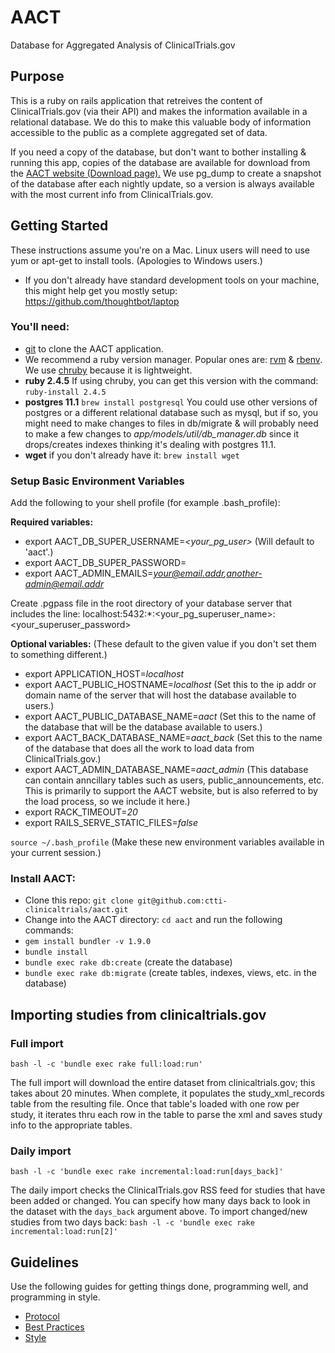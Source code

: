 # AACT
Database for Aggregated Analysis of ClinicalTrials.gov

## Purpose

This is a ruby on rails application that retreives the content of ClinicalTrials.gov (via their API) and makes the information available in a relational database.  We do this to make this valuable body of information accessible to the public as a complete aggregated set of data.

If you need a copy of the database, but don't want to bother installing & running this app, copies of the database are available for download from the <a href='https://aact.ctti-clinicaltrials.org/snapshots' target='_blank'>AACT website (Download page).</a> We use pg_dump to create a snapshot of the database after each nightly update, so a version is always available with the most current info from ClinicalTrials.gov.

## Getting Started

These instructions assume you're on a Mac. Linux users will need to use yum or apt-get to install tools. (Apologies to Windows users.)

* If you don't already have standard development tools on your machine, this might help get you mostly setup: https://github.com/thoughtbot/laptop

### You'll need:

*  <a href='https://git-scm.com/book/en/v2/Getting-Started-Installing-Git' target='_blank'>git</a> to clone the AACT application.
*  We recommend a ruby version manager. Popular ones are: <a href='http://rvm.io/' target='_blank'>rvm</a> & <a href='https://github.com/rbenv/rbenv' target='_blank'>rbenv</a>. We use <a href='https://github.com/postmodern/chruby' target='_blank'>chruby</a> because it is lightweight.
*  **ruby 2.4.5**  If using chruby, you can get this version with the command: `ruby-install 2.4.5`
*  **postgres 11.1** `brew install postgresql`  You could use other versions of postgres or a different relational database such as mysql, but if so, you might need to make changes to files in db/migrate & will probably need to make a few changes to *app/models/util/db_manager.db* since it drops/creates indexes thinking it's dealing with postgres 11.1.
*  **wget** if you don't already have it: `brew install wget`

### Setup Basic Environment Variables

Add the following to your shell profile (for example .bash_profile):

**Required variables:**
* export AACT_DB_SUPER_USERNAME=*<your_pg_user>*  (Will default to 'aact'.)
* export AACT_DB_SUPER_PASSWORD=*<secure password for your AACT SuperUser database account>*
* export AACT_ADMIN_EMAILS=*<your@email.addr>,<another-admin@email.addr>*
  
Create .pgpass file in the root directory of your database server that includes the line:  localhost:5432:*:<your_pg_superuser_name>:<your_superuser_password>

**Optional variables:**  (These default to the given value if you don't set them to something different.)
* export APPLICATION_HOST=*localhost*
* export AACT_PUBLIC_HOSTNAME=*localhost*   (Set this to the ip addr or domain name of the server that will host the database available to users.)
* export AACT_PUBLIC_DATABASE_NAME=*aact*   (Set this to the name of the database that will be the database available to users.)
* export AACT_BACK_DATABASE_NAME=*aact_back*  (Set this to the name of the database that does all the work to load data from ClinicalTrials.gov.)
* export AACT_ADMIN_DATABASE_NAME=*aact_admin*  (This database can contain anncillary tables such as users, public_announcements, etc. This is primarily to support the AACT website, but is also referred to by the load process, so we include it here.)
* export RACK_TIMEOUT=*20*
* export RAILS_SERVE_STATIC_FILES=*false*

`source ~/.bash_profile` (Make these new environment variables available in your current session.)

### Install AACT:

*  Clone this repo: `git clone git@github.com:ctti-clinicaltrials/aact.git`
*  Change into the AACT directory: `cd aact` and run the following commands:
*  `gem install bundler -v 1.9.0`
*  `bundle install`
*  `bundle exec rake db:create`  (create the database)
*  `bundle exec rake db:migrate`  (create tables, indexes, views, etc. in the database)

## Importing studies from clinicaltrials.gov

### Full import

`bash -l -c 'bundle exec rake full:load:run'`

The full import will download the entire dataset from clinicaltrials.gov; this takes about 20 minutes. When complete, it populates the study_xml_records table from the resulting file. Once that table's loaded with one row per study, it iterates thru each row in the table to parse the xml and saves study info to the appropriate tables.

### Daily import

`bash -l -c 'bundle exec rake incremental:load:run[days_back]'`

The daily import checks the ClinicalTrials.gov RSS feed for studies that have been added or changed. You can specify how many days back to look in the dataset with the `days_back` argument above. To import changed/new studies from two days back: `bash -l -c 'bundle exec rake incremental:load:run[2]'`

## Guidelines

Use the following guides for getting things done, programming well, and
programming in style.

* [Protocol](http://github.com/thoughtbot/guides/blob/master/protocol)
* [Best Practices](http://github.com/thoughtbot/guides/blob/master/best-practices)
* [Style](http://github.com/thoughtbot/guides/blob/master/style)

